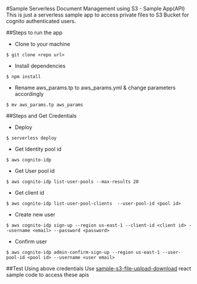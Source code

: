#Sample Serverless Document Management using S3 - Sample App(API)
This is just a serverless sample app to access private files to S3 Bucket for cognito authenticated users.

##Steps to run the app
- Clone to your machine
```
$ git clone <repo url>
```

- Install dependencies
```
$ npm install
```

- Rename aws_params.tp to aws_params.yml & change parameters accordingly 
```
$ mv aws_params.tp aws_params
```

##Steps and Get Credentials
- Deploy
```
$ serverless deploy
```

- Get Identity pool id
```
$ aws cognito-idp 
```

- Get User pool id
```
$ aws cognito-idp list-user-pools --max-results 20
```

- Get client id
```
$ aws cognito-idp list-user-pool-clients  --user-pool-id <pool id>
```

- Create new user
```
$ aws cognito-idp sign-up --region us-east-1 --client-id <client id> --username <email> --password <password>

```

- Confirm user
```
$ aws cognito-idp admin-confirm-sign-up --region us-east-1 --user-pool-id <pool id> --username <user email>

```

##Test Using above credentials
Use [sample-s3-file-upload-download](https://github.com/yashwant/sample-s3-file-upload-download-with-cognito-amplify) react sample code to access these apis